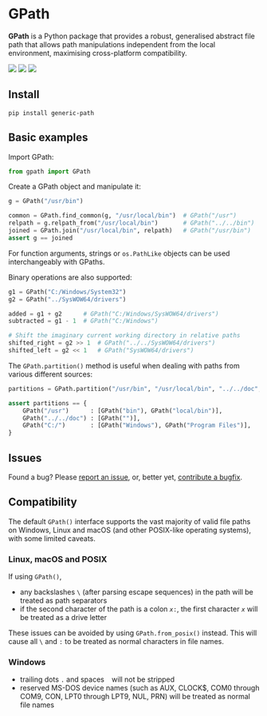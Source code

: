 # GPath

**GPath** is a Python package that provides a robust, generalised abstract file path that allows path manipulations independent from the local environment, maximising cross-platform compatibility.

[![](https://img.shields.io/badge/PyPI--inactive?style=social&logo=pypi)](https://pypi.org/project/generic-path/) [![](https://img.shields.io/badge/GitHub--inactive?style=social&logo=github)](https://github.com/yushiyangk/GPath) [![](https://img.shields.io/badge/Documentation--inactive?style=social&logo=readthedocs)](https://gpath.gnayihs.uy/)

## Install

```
pip install generic-path
```

## Basic examples

Import GPath:
```python
from gpath import GPath
```

Create a GPath object and manipulate it:
```python
g = GPath("/usr/bin")

common = GPath.find_common(g, "/usr/local/bin")  # GPath("/usr")
relpath = g.relpath_from("/usr/local/bin")       # GPath("../../bin")
joined = GPath.join("/usr/local/bin", relpath)   # GPath("/usr/bin")
assert g == joined
```

For function arguments, strings or `os.PathLike` objects can be used interchangeably with GPaths.

Binary operations are also supported:
```python
g1 = GPath("C:/Windows/System32")
g2 = GPath("../SysWOW64/drivers")

added = g1 + g2      # GPath("C:/Windows/SysWOW64/drivers")
subtracted = g1 - 1  # GPath("C:/Windows")

# Shift the imaginary current working directory in relative paths
shifted_right = g2 >> 1  # GPath("../../SysWOW64/drivers")
shifted_left = g2 << 1   # GPath("SysWOW64/drivers")
```

The `GPath.partition()` method is useful when dealing with paths from various different sources:
```python
partitions = GPath.partition("/usr/bin", "/usr/local/bin", "../../doc", "C:/Windows", "C:/Program Files")

assert partitions == {
	GPath("/usr")      : [GPath("bin"), GPath("local/bin")],
	GPath("../../doc") : [GPath("")],
	GPath("C:/")       : [GPath("Windows"), GPath("Program Files")],
}
```

## Issues

Found a bug? Please [report an issue](https://github.com/yushiyangk/GPath/issues), or, better yet, [contribute a bugfix](https://github.com/yushiyangk/GPath/pulls).

## Compatibility

The default `GPath()` interface supports the vast majority of valid file paths on Windows, Linux and macOS (and other POSIX-like operating systems), with some limited caveats.

### Linux, macOS and POSIX

If using `GPath()`,
- any backslashes `\` (after parsing escape sequences) in the path will be treated as path separators
- if the second character of the path is a colon <code><var>x</var>:</code>, the first character <var>`x`</var> will be treated as a drive letter

These issues can be avoided by using `GPath.from_posix()` instead. This will cause all `\` and `:` to be treated as normal characters in file names.

### Windows

- trailing dots `.` and spaces ` ` will not be stripped
- reserved MS-DOS device names (such as AUX, CLOCK$, COM0 through COM9, CON, LPT0 through LPT9, NUL, PRN) will be treated as normal file names
